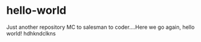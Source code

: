 # hello-world
Just another repository
MC to salesman to coder....Here we go again, hello world!
hdhkndclkns
